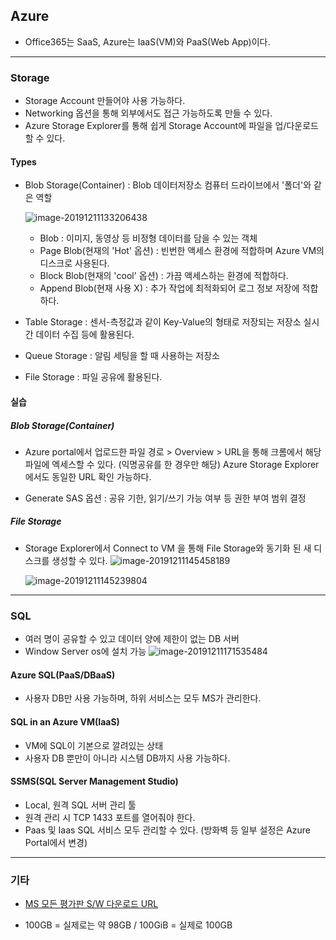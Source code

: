 ## Azure

* Office365는 SaaS, Azure는 IaaS(VM)와 PaaS(Web App)이다.

---

### Storage

* Storage Account 만들어야 사용 가능하다.
* Networking 옵션을 통해 외부에서도 접근 가능하도록 만들 수 있다.
* Azure Storage Explorer를 통해 쉽게 Storage Account에 파일을 업/다운로드할 수 있다.

#### Types

* Blob Storage(Container) : Blob 데이터저장소
  컴퓨터 드라이브에서 '폴더'와 같은 역할

  ![image-20191211133206438](C:\Users\Administrator\AppData\Roaming\Typora\typora-user-images\image-20191211133206438.png)

  * Blob : 이미지, 동영상 등 비정형 데이터를 담을 수 있는 객체
  * Page Blob(현재의 'Hot' 옵션) : 빈번한 액세스 환경에 적합하며 Azure VM의 디스크로 사용된다.
  * Block Blob(현재의 'cool' 옵션) : 가끔 액세스하는 환경에 적합하다.
  * Append Blob(현재 사용 X) : 추가 작업에 최적화되어 로그 정보 저장에 적합하다.

* Table Storage : 센서-측정값과 같이 Key-Value의 형태로 저장되는 저장소
  실시간 데이터 수집 등에 활용된다.

* Queue Storage : 알림 세팅을 할 때 사용하는 저장소

* File Storage : 파일 공유에 활용된다.                                                                                                                                                                                                                                                                                                                                                                                                                                                                                                                                                                                                                                                                                                                                                                                                                                                                                                                                                                                                                                                                                                                                                                                                                                                                                                                                                                                                                                                                                                                                                                                                    

#### 실습

##### Blob Storage(Container)

* Azure portal에서 업로드한 파일 경로 > Overview > URL을 통해 크롬에서 해당 파일에  엑세스할 수 있다. (익명공유를 한 경우만 해당)
  Azure Storage Explorer에서도 동일한 URL 확인 가능하다.

* Generate SAS 옵션 : 공유 기한, 읽기/쓰기 가능 여부 등 권한 부여 범위 결정

##### File Storage

* Storage Explorer에서 Connect to VM 을 통해 File Storage와 동기화 된 새 디스크를 생성할 수 있다.
  ![image-20191211145458189](C:\Users\Administrator\AppData\Roaming\Typora\typora-user-images\image-20191211145458189.png)

  ![image-20191211145239804](C:\Users\Administrator\AppData\Roaming\Typora\typora-user-images\image-20191211145239804.png)

---

### SQL

* 여러 명이 공유할 수 있고 데이터 양에 제한이 없는 DB 서버
* Window Server os에 설치 가능
  ![image-20191211171535484](C:\Users\Administrator\AppData\Roaming\Typora\typora-user-images\image-20191211171535484.png)

#### Azure SQL(PaaS/DBaaS)

* 사용자 DB만 사용 가능하며, 하위 서비스는 모두 MS가 관리한다.

#### SQL in an Azure VM(IaaS)

* VM에 SQL이 기본으로 깔려있는 상태
* 사용자 DB 뿐만이 아니라 시스템 DB까지 사용 가능하다.

#### SSMS(SQL Server Management Studio)

* Local, 원격 SQL 서버 관리 툴
* 원격 관리 시 TCP 1433 포트를 열어줘야 한다.
* Paas 및 Iaas SQL 서비스 모두 관리할 수 있다.
  (방화벽 등 일부 설정은 Azure Portal에서 변경)

---

### 기타

* [MS 모든 평가판 S/W 다운로드 URL](https://www.microsoft.com/ko-kr/evalcenter/)

* 100GB = 실제로는 약 98GB / 100GiB = 실제로 100GB 